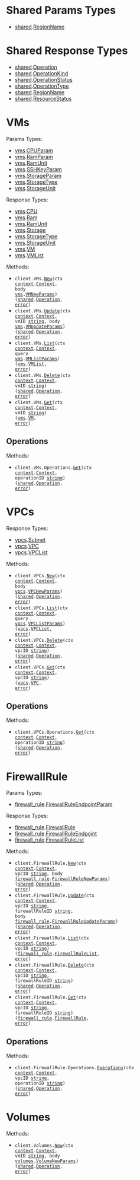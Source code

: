 # Shared Params Types

- <a href="https://pkg.go.dev/github.com/nirvana-labs/nirvana-go/shared">shared</a>.<a href="https://pkg.go.dev/github.com/nirvana-labs/nirvana-go/shared#RegionName">RegionName</a>

# Shared Response Types

- <a href="https://pkg.go.dev/github.com/nirvana-labs/nirvana-go/shared">shared</a>.<a href="https://pkg.go.dev/github.com/nirvana-labs/nirvana-go/shared#Operation">Operation</a>
- <a href="https://pkg.go.dev/github.com/nirvana-labs/nirvana-go/shared">shared</a>.<a href="https://pkg.go.dev/github.com/nirvana-labs/nirvana-go/shared#OperationKind">OperationKind</a>
- <a href="https://pkg.go.dev/github.com/nirvana-labs/nirvana-go/shared">shared</a>.<a href="https://pkg.go.dev/github.com/nirvana-labs/nirvana-go/shared#OperationStatus">OperationStatus</a>
- <a href="https://pkg.go.dev/github.com/nirvana-labs/nirvana-go/shared">shared</a>.<a href="https://pkg.go.dev/github.com/nirvana-labs/nirvana-go/shared#OperationType">OperationType</a>
- <a href="https://pkg.go.dev/github.com/nirvana-labs/nirvana-go/shared">shared</a>.<a href="https://pkg.go.dev/github.com/nirvana-labs/nirvana-go/shared#RegionName">RegionName</a>
- <a href="https://pkg.go.dev/github.com/nirvana-labs/nirvana-go/shared">shared</a>.<a href="https://pkg.go.dev/github.com/nirvana-labs/nirvana-go/shared#ResourceStatus">ResourceStatus</a>

# VMs

Params Types:

- <a href="https://pkg.go.dev/github.com/nirvana-labs/nirvana-go/vms">vms</a>.<a href="https://pkg.go.dev/github.com/nirvana-labs/nirvana-go/vms#CPUParam">CPUParam</a>
- <a href="https://pkg.go.dev/github.com/nirvana-labs/nirvana-go/vms">vms</a>.<a href="https://pkg.go.dev/github.com/nirvana-labs/nirvana-go/vms#RamParam">RamParam</a>
- <a href="https://pkg.go.dev/github.com/nirvana-labs/nirvana-go/vms">vms</a>.<a href="https://pkg.go.dev/github.com/nirvana-labs/nirvana-go/vms#RamUnit">RamUnit</a>
- <a href="https://pkg.go.dev/github.com/nirvana-labs/nirvana-go/vms">vms</a>.<a href="https://pkg.go.dev/github.com/nirvana-labs/nirvana-go/vms#SSHKeyParam">SSHKeyParam</a>
- <a href="https://pkg.go.dev/github.com/nirvana-labs/nirvana-go/vms">vms</a>.<a href="https://pkg.go.dev/github.com/nirvana-labs/nirvana-go/vms#StorageParam">StorageParam</a>
- <a href="https://pkg.go.dev/github.com/nirvana-labs/nirvana-go/vms">vms</a>.<a href="https://pkg.go.dev/github.com/nirvana-labs/nirvana-go/vms#StorageType">StorageType</a>
- <a href="https://pkg.go.dev/github.com/nirvana-labs/nirvana-go/vms">vms</a>.<a href="https://pkg.go.dev/github.com/nirvana-labs/nirvana-go/vms#StorageUnit">StorageUnit</a>

Response Types:

- <a href="https://pkg.go.dev/github.com/nirvana-labs/nirvana-go/vms">vms</a>.<a href="https://pkg.go.dev/github.com/nirvana-labs/nirvana-go/vms#CPU">CPU</a>
- <a href="https://pkg.go.dev/github.com/nirvana-labs/nirvana-go/vms">vms</a>.<a href="https://pkg.go.dev/github.com/nirvana-labs/nirvana-go/vms#Ram">Ram</a>
- <a href="https://pkg.go.dev/github.com/nirvana-labs/nirvana-go/vms">vms</a>.<a href="https://pkg.go.dev/github.com/nirvana-labs/nirvana-go/vms#RamUnit">RamUnit</a>
- <a href="https://pkg.go.dev/github.com/nirvana-labs/nirvana-go/vms">vms</a>.<a href="https://pkg.go.dev/github.com/nirvana-labs/nirvana-go/vms#Storage">Storage</a>
- <a href="https://pkg.go.dev/github.com/nirvana-labs/nirvana-go/vms">vms</a>.<a href="https://pkg.go.dev/github.com/nirvana-labs/nirvana-go/vms#StorageType">StorageType</a>
- <a href="https://pkg.go.dev/github.com/nirvana-labs/nirvana-go/vms">vms</a>.<a href="https://pkg.go.dev/github.com/nirvana-labs/nirvana-go/vms#StorageUnit">StorageUnit</a>
- <a href="https://pkg.go.dev/github.com/nirvana-labs/nirvana-go/vms">vms</a>.<a href="https://pkg.go.dev/github.com/nirvana-labs/nirvana-go/vms#VM">VM</a>
- <a href="https://pkg.go.dev/github.com/nirvana-labs/nirvana-go/vms">vms</a>.<a href="https://pkg.go.dev/github.com/nirvana-labs/nirvana-go/vms#VMList">VMList</a>

Methods:

- <code title="post /vms">client.VMs.<a href="https://pkg.go.dev/github.com/nirvana-labs/nirvana-go/vms#VMService.New">New</a>(ctx <a href="https://pkg.go.dev/context">context</a>.<a href="https://pkg.go.dev/context#Context">Context</a>, body <a href="https://pkg.go.dev/github.com/nirvana-labs/nirvana-go/vms">vms</a>.<a href="https://pkg.go.dev/github.com/nirvana-labs/nirvana-go/vms#VMNewParams">VMNewParams</a>) (<a href="https://pkg.go.dev/github.com/nirvana-labs/nirvana-go/shared">shared</a>.<a href="https://pkg.go.dev/github.com/nirvana-labs/nirvana-go/shared#Operation">Operation</a>, <a href="https://pkg.go.dev/builtin#error">error</a>)</code>
- <code title="patch /vms/{vm_id}">client.VMs.<a href="https://pkg.go.dev/github.com/nirvana-labs/nirvana-go/vms#VMService.Update">Update</a>(ctx <a href="https://pkg.go.dev/context">context</a>.<a href="https://pkg.go.dev/context#Context">Context</a>, vmID <a href="https://pkg.go.dev/builtin#string">string</a>, body <a href="https://pkg.go.dev/github.com/nirvana-labs/nirvana-go/vms">vms</a>.<a href="https://pkg.go.dev/github.com/nirvana-labs/nirvana-go/vms#VMUpdateParams">VMUpdateParams</a>) (<a href="https://pkg.go.dev/github.com/nirvana-labs/nirvana-go/shared">shared</a>.<a href="https://pkg.go.dev/github.com/nirvana-labs/nirvana-go/shared#Operation">Operation</a>, <a href="https://pkg.go.dev/builtin#error">error</a>)</code>
- <code title="get /vms">client.VMs.<a href="https://pkg.go.dev/github.com/nirvana-labs/nirvana-go/vms#VMService.List">List</a>(ctx <a href="https://pkg.go.dev/context">context</a>.<a href="https://pkg.go.dev/context#Context">Context</a>, query <a href="https://pkg.go.dev/github.com/nirvana-labs/nirvana-go/vms">vms</a>.<a href="https://pkg.go.dev/github.com/nirvana-labs/nirvana-go/vms#VMListParams">VMListParams</a>) (<a href="https://pkg.go.dev/github.com/nirvana-labs/nirvana-go/vms">vms</a>.<a href="https://pkg.go.dev/github.com/nirvana-labs/nirvana-go/vms#VMList">VMList</a>, <a href="https://pkg.go.dev/builtin#error">error</a>)</code>
- <code title="delete /vms/{vm_id}">client.VMs.<a href="https://pkg.go.dev/github.com/nirvana-labs/nirvana-go/vms#VMService.Delete">Delete</a>(ctx <a href="https://pkg.go.dev/context">context</a>.<a href="https://pkg.go.dev/context#Context">Context</a>, vmID <a href="https://pkg.go.dev/builtin#string">string</a>) (<a href="https://pkg.go.dev/github.com/nirvana-labs/nirvana-go/shared">shared</a>.<a href="https://pkg.go.dev/github.com/nirvana-labs/nirvana-go/shared#Operation">Operation</a>, <a href="https://pkg.go.dev/builtin#error">error</a>)</code>
- <code title="get /vms/{vm_id}">client.VMs.<a href="https://pkg.go.dev/github.com/nirvana-labs/nirvana-go/vms#VMService.Get">Get</a>(ctx <a href="https://pkg.go.dev/context">context</a>.<a href="https://pkg.go.dev/context#Context">Context</a>, vmID <a href="https://pkg.go.dev/builtin#string">string</a>) (<a href="https://pkg.go.dev/github.com/nirvana-labs/nirvana-go/vms">vms</a>.<a href="https://pkg.go.dev/github.com/nirvana-labs/nirvana-go/vms#VM">VM</a>, <a href="https://pkg.go.dev/builtin#error">error</a>)</code>

## Operations

Methods:

- <code title="get /vms/operations/{operation_id}">client.VMs.Operations.<a href="https://pkg.go.dev/github.com/nirvana-labs/nirvana-go/vms#OperationService.Get">Get</a>(ctx <a href="https://pkg.go.dev/context">context</a>.<a href="https://pkg.go.dev/context#Context">Context</a>, operationID <a href="https://pkg.go.dev/builtin#string">string</a>) (<a href="https://pkg.go.dev/github.com/nirvana-labs/nirvana-go/shared">shared</a>.<a href="https://pkg.go.dev/github.com/nirvana-labs/nirvana-go/shared#Operation">Operation</a>, <a href="https://pkg.go.dev/builtin#error">error</a>)</code>

# VPCs

Response Types:

- <a href="https://pkg.go.dev/github.com/nirvana-labs/nirvana-go/vpcs">vpcs</a>.<a href="https://pkg.go.dev/github.com/nirvana-labs/nirvana-go/vpcs#Subnet">Subnet</a>
- <a href="https://pkg.go.dev/github.com/nirvana-labs/nirvana-go/vpcs">vpcs</a>.<a href="https://pkg.go.dev/github.com/nirvana-labs/nirvana-go/vpcs#VPC">VPC</a>
- <a href="https://pkg.go.dev/github.com/nirvana-labs/nirvana-go/vpcs">vpcs</a>.<a href="https://pkg.go.dev/github.com/nirvana-labs/nirvana-go/vpcs#VPCList">VPCList</a>

Methods:

- <code title="post /vpcs">client.VPCs.<a href="https://pkg.go.dev/github.com/nirvana-labs/nirvana-go/vpcs#VPCService.New">New</a>(ctx <a href="https://pkg.go.dev/context">context</a>.<a href="https://pkg.go.dev/context#Context">Context</a>, body <a href="https://pkg.go.dev/github.com/nirvana-labs/nirvana-go/vpcs">vpcs</a>.<a href="https://pkg.go.dev/github.com/nirvana-labs/nirvana-go/vpcs#VPCNewParams">VPCNewParams</a>) (<a href="https://pkg.go.dev/github.com/nirvana-labs/nirvana-go/shared">shared</a>.<a href="https://pkg.go.dev/github.com/nirvana-labs/nirvana-go/shared#Operation">Operation</a>, <a href="https://pkg.go.dev/builtin#error">error</a>)</code>
- <code title="get /vpcs">client.VPCs.<a href="https://pkg.go.dev/github.com/nirvana-labs/nirvana-go/vpcs#VPCService.List">List</a>(ctx <a href="https://pkg.go.dev/context">context</a>.<a href="https://pkg.go.dev/context#Context">Context</a>, query <a href="https://pkg.go.dev/github.com/nirvana-labs/nirvana-go/vpcs">vpcs</a>.<a href="https://pkg.go.dev/github.com/nirvana-labs/nirvana-go/vpcs#VPCListParams">VPCListParams</a>) (<a href="https://pkg.go.dev/github.com/nirvana-labs/nirvana-go/vpcs">vpcs</a>.<a href="https://pkg.go.dev/github.com/nirvana-labs/nirvana-go/vpcs#VPCList">VPCList</a>, <a href="https://pkg.go.dev/builtin#error">error</a>)</code>
- <code title="delete /vpcs/{vpc_id}">client.VPCs.<a href="https://pkg.go.dev/github.com/nirvana-labs/nirvana-go/vpcs#VPCService.Delete">Delete</a>(ctx <a href="https://pkg.go.dev/context">context</a>.<a href="https://pkg.go.dev/context#Context">Context</a>, vpcID <a href="https://pkg.go.dev/builtin#string">string</a>) (<a href="https://pkg.go.dev/github.com/nirvana-labs/nirvana-go/shared">shared</a>.<a href="https://pkg.go.dev/github.com/nirvana-labs/nirvana-go/shared#Operation">Operation</a>, <a href="https://pkg.go.dev/builtin#error">error</a>)</code>
- <code title="get /vpcs/{vpc_id}">client.VPCs.<a href="https://pkg.go.dev/github.com/nirvana-labs/nirvana-go/vpcs#VPCService.Get">Get</a>(ctx <a href="https://pkg.go.dev/context">context</a>.<a href="https://pkg.go.dev/context#Context">Context</a>, vpcID <a href="https://pkg.go.dev/builtin#string">string</a>) (<a href="https://pkg.go.dev/github.com/nirvana-labs/nirvana-go/vpcs">vpcs</a>.<a href="https://pkg.go.dev/github.com/nirvana-labs/nirvana-go/vpcs#VPC">VPC</a>, <a href="https://pkg.go.dev/builtin#error">error</a>)</code>

## Operations

Methods:

- <code title="get /vpcs/operations/{operation_id}">client.VPCs.Operations.<a href="https://pkg.go.dev/github.com/nirvana-labs/nirvana-go/vpcs#OperationService.Get">Get</a>(ctx <a href="https://pkg.go.dev/context">context</a>.<a href="https://pkg.go.dev/context#Context">Context</a>, operationID <a href="https://pkg.go.dev/builtin#string">string</a>) (<a href="https://pkg.go.dev/github.com/nirvana-labs/nirvana-go/shared">shared</a>.<a href="https://pkg.go.dev/github.com/nirvana-labs/nirvana-go/shared#Operation">Operation</a>, <a href="https://pkg.go.dev/builtin#error">error</a>)</code>

# FirewallRule

Params Types:

- <a href="https://pkg.go.dev/github.com/nirvana-labs/nirvana-go/firewall_rule">firewall_rule</a>.<a href="https://pkg.go.dev/github.com/nirvana-labs/nirvana-go/firewall_rule#FirewallRuleEndpointParam">FirewallRuleEndpointParam</a>

Response Types:

- <a href="https://pkg.go.dev/github.com/nirvana-labs/nirvana-go/firewall_rule">firewall_rule</a>.<a href="https://pkg.go.dev/github.com/nirvana-labs/nirvana-go/firewall_rule#FirewallRule">FirewallRule</a>
- <a href="https://pkg.go.dev/github.com/nirvana-labs/nirvana-go/firewall_rule">firewall_rule</a>.<a href="https://pkg.go.dev/github.com/nirvana-labs/nirvana-go/firewall_rule#FirewallRuleEndpoint">FirewallRuleEndpoint</a>
- <a href="https://pkg.go.dev/github.com/nirvana-labs/nirvana-go/firewall_rule">firewall_rule</a>.<a href="https://pkg.go.dev/github.com/nirvana-labs/nirvana-go/firewall_rule#FirewallRuleList">FirewallRuleList</a>

Methods:

- <code title="post /vpcs/{vpc_id}/firewall_rules">client.FirewallRule.<a href="https://pkg.go.dev/github.com/nirvana-labs/nirvana-go/firewall_rule#FirewallRuleService.New">New</a>(ctx <a href="https://pkg.go.dev/context">context</a>.<a href="https://pkg.go.dev/context#Context">Context</a>, vpcID <a href="https://pkg.go.dev/builtin#string">string</a>, body <a href="https://pkg.go.dev/github.com/nirvana-labs/nirvana-go/firewall_rule">firewall_rule</a>.<a href="https://pkg.go.dev/github.com/nirvana-labs/nirvana-go/firewall_rule#FirewallRuleNewParams">FirewallRuleNewParams</a>) (<a href="https://pkg.go.dev/github.com/nirvana-labs/nirvana-go/shared">shared</a>.<a href="https://pkg.go.dev/github.com/nirvana-labs/nirvana-go/shared#Operation">Operation</a>, <a href="https://pkg.go.dev/builtin#error">error</a>)</code>
- <code title="patch /vpcs/{vpc_id}/firewall_rules/{firewall_rule_id}">client.FirewallRule.<a href="https://pkg.go.dev/github.com/nirvana-labs/nirvana-go/firewall_rule#FirewallRuleService.Update">Update</a>(ctx <a href="https://pkg.go.dev/context">context</a>.<a href="https://pkg.go.dev/context#Context">Context</a>, vpcID <a href="https://pkg.go.dev/builtin#string">string</a>, firewallRuleID <a href="https://pkg.go.dev/builtin#string">string</a>, body <a href="https://pkg.go.dev/github.com/nirvana-labs/nirvana-go/firewall_rule">firewall_rule</a>.<a href="https://pkg.go.dev/github.com/nirvana-labs/nirvana-go/firewall_rule#FirewallRuleUpdateParams">FirewallRuleUpdateParams</a>) (<a href="https://pkg.go.dev/github.com/nirvana-labs/nirvana-go/shared">shared</a>.<a href="https://pkg.go.dev/github.com/nirvana-labs/nirvana-go/shared#Operation">Operation</a>, <a href="https://pkg.go.dev/builtin#error">error</a>)</code>
- <code title="get /vpcs/{vpc_id}/firewall_rules">client.FirewallRule.<a href="https://pkg.go.dev/github.com/nirvana-labs/nirvana-go/firewall_rule#FirewallRuleService.List">List</a>(ctx <a href="https://pkg.go.dev/context">context</a>.<a href="https://pkg.go.dev/context#Context">Context</a>, vpcID <a href="https://pkg.go.dev/builtin#string">string</a>) (<a href="https://pkg.go.dev/github.com/nirvana-labs/nirvana-go/firewall_rule">firewall_rule</a>.<a href="https://pkg.go.dev/github.com/nirvana-labs/nirvana-go/firewall_rule#FirewallRuleList">FirewallRuleList</a>, <a href="https://pkg.go.dev/builtin#error">error</a>)</code>
- <code title="delete /vpcs/{vpc_id}/firewall_rules/{firewall_rule_id}">client.FirewallRule.<a href="https://pkg.go.dev/github.com/nirvana-labs/nirvana-go/firewall_rule#FirewallRuleService.Delete">Delete</a>(ctx <a href="https://pkg.go.dev/context">context</a>.<a href="https://pkg.go.dev/context#Context">Context</a>, vpcID <a href="https://pkg.go.dev/builtin#string">string</a>, firewallRuleID <a href="https://pkg.go.dev/builtin#string">string</a>) (<a href="https://pkg.go.dev/github.com/nirvana-labs/nirvana-go/shared">shared</a>.<a href="https://pkg.go.dev/github.com/nirvana-labs/nirvana-go/shared#Operation">Operation</a>, <a href="https://pkg.go.dev/builtin#error">error</a>)</code>
- <code title="get /vpcs/{vpc_id}/firewall_rules/{firewall_rule_id}">client.FirewallRule.<a href="https://pkg.go.dev/github.com/nirvana-labs/nirvana-go/firewall_rule#FirewallRuleService.Get">Get</a>(ctx <a href="https://pkg.go.dev/context">context</a>.<a href="https://pkg.go.dev/context#Context">Context</a>, vpcID <a href="https://pkg.go.dev/builtin#string">string</a>, firewallRuleID <a href="https://pkg.go.dev/builtin#string">string</a>) (<a href="https://pkg.go.dev/github.com/nirvana-labs/nirvana-go/firewall_rule">firewall_rule</a>.<a href="https://pkg.go.dev/github.com/nirvana-labs/nirvana-go/firewall_rule#FirewallRule">FirewallRule</a>, <a href="https://pkg.go.dev/builtin#error">error</a>)</code>

## Operations

Methods:

- <code title="get /vpcs/{vpc_id}/firewall_rules/operations/{operation_id}">client.FirewallRule.Operations.<a href="https://pkg.go.dev/github.com/nirvana-labs/nirvana-go/firewall_rule#OperationService.Operations">Operations</a>(ctx <a href="https://pkg.go.dev/context">context</a>.<a href="https://pkg.go.dev/context#Context">Context</a>, vpcID <a href="https://pkg.go.dev/builtin#string">string</a>, operationID <a href="https://pkg.go.dev/builtin#string">string</a>) (<a href="https://pkg.go.dev/github.com/nirvana-labs/nirvana-go/shared">shared</a>.<a href="https://pkg.go.dev/github.com/nirvana-labs/nirvana-go/shared#Operation">Operation</a>, <a href="https://pkg.go.dev/builtin#error">error</a>)</code>

# Volumes

Methods:

- <code title="post /vms/{vm_id}/volumes">client.Volumes.<a href="https://pkg.go.dev/github.com/nirvana-labs/nirvana-go/volumes#VolumeService.New">New</a>(ctx <a href="https://pkg.go.dev/context">context</a>.<a href="https://pkg.go.dev/context#Context">Context</a>, vmID <a href="https://pkg.go.dev/builtin#string">string</a>, body <a href="https://pkg.go.dev/github.com/nirvana-labs/nirvana-go/volumes">volumes</a>.<a href="https://pkg.go.dev/github.com/nirvana-labs/nirvana-go/volumes#VolumeNewParams">VolumeNewParams</a>) (<a href="https://pkg.go.dev/github.com/nirvana-labs/nirvana-go/shared">shared</a>.<a href="https://pkg.go.dev/github.com/nirvana-labs/nirvana-go/shared#Operation">Operation</a>, <a href="https://pkg.go.dev/builtin#error">error</a>)</code>
